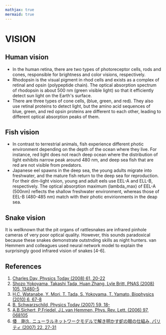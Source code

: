 ```yaml
---
mathjax: true
mermaid: true
---
```


# VISION
## Human vision
- In the human retina, there are two types of photoreceptor cells, rods and cones, responsible for brightness and color visions, respectively. 
- Rhodopsin is the visual pigment in rhod cells and exists as a complex of retinal and opsin (polypeptide chain). The optical absorption spectrum of rhodopsin is about 500 nm (green visible light) so that it efficiently detect sun light on the Earth's surface. 
- There are three types of cone cells, (blue, green, and red). They also use retinal proteins to detect light, but the amino acid sequences of blue, green, and red opsin proteins are different to each other, leading to different optical absorption peaks of them. 

## Fish vision
- In contrast to terrestrial animals, fish experience different photic environment depending on the depth of the ocean where they live. For instance, red light does not reach deep ocean where the distribution of light exhibits narrow peak around 480 nm, and deep sea fish that are red are not visible from predators. 
- Japanese eel spawns in the deep sea, the young adults migrate into freshwater, and the mature fish return to the deep sea for reproduction. For their dim-light vision, young and adult eels use EEL-A and ELL-B, respectively. The optical absorption maximum (lambda_max) of EEL-A (500nm) reflects the shallow freshwater environment, whereas those of EEL-B (480-485 nm) match with their photic envirionments in the deap sea.

## Snake vision
It is wellknown that the pit organs of rattlesnakes are infrared pinhole cameras of very poor optical quality. However, this sounds paradoxical because these snakes demonstrate outstnding skills as night hunters. van Hemmem and colleagues used neural network model to explain the surprisingly good infrared vision of snakes [4-6].
## References
1. [Charles Day, Physics Today (2008) 61, 20-22](https://doi.org/10.1063/1.3001855)
2. [Shozo Yokoyama, Takashi Tada, Huan Zhang, Lyle Britt, PNAS (2008) 105, 13480-5](https://doi.org/10.1073/pnas.0802426105)
3. [H.C. Watanabe, Y. Mori, T. Tada, S. Yokoyama, T. Yamato, Biophysics (2010) 6, 67-8](https://doi.org/10.2142/biophysics.6.67)
4. [B. Schwarzschild, Physics Today (2007) 59, 18-](https://doi.org/10.1063/1.2364228)
5. [A.B.Sichert, P.Friedel, J.L.van Hemmen, Phys. Rev. Lett. (2006) 97, 068105](https://doi.org/10.1103/PhysRevLett.97.068105)
6. [倭　剛久, ニューラルネットワークモデルで解き明かす蛇の眼の仕組み, パリティ (2007) 22, 27-31](https://pub.maruzen.co.jp/book_magazine/magazine/parity-back/parity2007/2007_03/703_cont.html)

